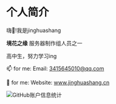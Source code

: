 # 个人简介

嗨👋!我是jinghuashang
  
**境花之缘** 服务器制作组人员之一 
  
高中生，努力学习ing
  
📫 for me:
Email: 3415645010@qq.com

💬 for me:
Website: www.jinghuashang.cn

![GitHub账户信息统计](https://github-stats.ubrong.com/api?username=jinghuashang&show_icons=true&theme=tokyonight)
